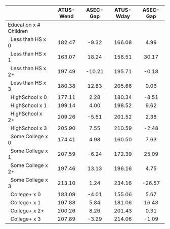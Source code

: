 
|                      |    ATUS-Wend |     ASEC-Gap |    ATUS-Wday |     ASEC-Gap |
| -------------------- | :----------: | :----------: | :----------: | :----------: |
| Education x # Children |              |              |              |              |
| &nbsp;&nbsp;Less than HS x 0 |       182.47 |        -9.32 |       166.08 |         4.99 |
| &nbsp;&nbsp;Less than HS x 1 |       163.07 |        18.24 |       158.51 |        30.17 |
| &nbsp;&nbsp;Less than HS x 2+ |       197.49 |       -10.21 |       195.71 |        -0.18 |
| &nbsp;&nbsp;Less than HS x 3 |       180.38 |        12.83 |       205.66 |         0.06 |
| &nbsp;&nbsp;HighSchool x 0 |       177.11 |         2.28 |       180.34 |        -8.51 |
| &nbsp;&nbsp;HighSchool x 1 |       199.14 |         4.00 |       198.52 |         9.62 |
| &nbsp;&nbsp;HighSchool x 2+ |       209.26 |        -5.51 |       201.52 |         2.38 |
| &nbsp;&nbsp;HighSchool x 3 |       205.90 |         7.55 |       210.59 |        -2.48 |
| &nbsp;&nbsp;Some College x 0 |       174.41 |         4.98 |       160.50 |         7.63 |
| &nbsp;&nbsp;Some College x 1 |       207.59 |        -6.24 |       172.39 |        25.09 |
| &nbsp;&nbsp;Some College x 2+ |       197.46 |        13.13 |       196.16 |         4.75 |
| &nbsp;&nbsp;Some College x 3 |       213.10 |         1.24 |       234.16 |       -26.57 |
| &nbsp;&nbsp;College+ x 0 |       183.09 |        -4.01 |       155.06 |         5.67 |
| &nbsp;&nbsp;College+ x 1 |       197.88 |         5.84 |       181.06 |        16.48 |
| &nbsp;&nbsp;College+ x 2+ |       200.26 |         8.26 |       201.43 |         0.31 |
| &nbsp;&nbsp;College+ x 3 |       207.89 |        -3.29 |       214.06 |        -1.09 |

